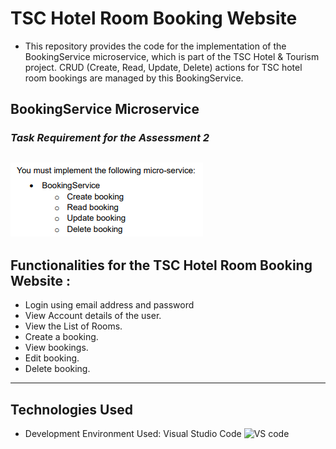 # **TSC Hotel Room Booking Website**

- This repository provides the code for the implementation of the BookingService microservice, which is part of the TSC Hotel & Tourism project. CRUD (Create, Read, Update, Delete) actions for TSC hotel room bookings are managed by this BookingService.

## **BookingService Microservice**
### _Task Requirement for the Assessment 2_  
![Task Requirement](public/images/TaskRequirement.png)  
---

## **Functionalities for the TSC Hotel Room Booking Website :**
- Login using email address and password
- View Account details of the user.
- View the List of Rooms.
- Create a booking.
- View bookings.
- Edit booking.
- Delete booking.
---

## **Technologies Used**  
- Development Environment Used: Visual Studio Code
  ![VS code](public/images/VisualStudioCode.png)  
